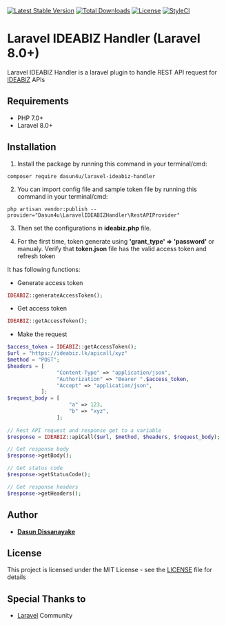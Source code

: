[![Latest Stable Version](https://poser.pugx.org/dasun4u/laravel-ideabiz-handler/v/stable)](https://packagist.org/packages/dasun4u/laravel-ideabiz-handler)
[![Total Downloads](https://poser.pugx.org/dasun4u/laravel-ideabiz-handler/downloads)](https://packagist.org/packages/dasun4u/laravel-ideabiz-handler)
[![License](https://poser.pugx.org/dasun4u/laravel-ideabiz-handler/license)](https://packagist.org/packages/dasun4u/laravel-ideabiz-handler)
[![StyleCI](https://github.styleci.io/repos/126970369/shield?branch=master)](https://github.styleci.io/repos/126970369)

# Laravel IDEABIZ Handler (Laravel 8.0+)
Laravel IDEABIZ Handler is a laravel plugin to handle REST API request for [IDEABIZ](http://www.ideamart.lk/ideaBiz.html) APIs 

## Requirements

* PHP 7.0+
* Laravel 8.0+

## Installation

1) Install the package by running this command in your terminal/cmd:
```
composer require dasun4u/laravel-ideabiz-handler
```

2) You can import config file and sample token file by running this command in your terminal/cmd:
```
php artisan vendor:publish --provider="Dasun4u\LaravelIDEABIZHandler\RestAPIProvider"
```

3) Then set the configurations in **ideabiz.php** file.

4) For the first time, token generate using **'grant_type' => 'password'** or manualy.
Verify that **token.json** file has the valid access token and refresh token

It has following functions:
* Generate access token
```php
IDEABIZ::generateAccessToken();
```

* Get access token
```php
IDEABIZ::getAccessToken();
````

* Make the request
```php
$access_token = IDEABIZ::getAccessToken();
$url = "https://ideabiz.lk/apicall/xyz"
$method = "POST";
$headers = [
                "Content-Type" => "application/json",
                "Authorization" => "Bearer ".$access_token,
                "Accept" => "application/json",
           ];
$request_body = [
                    "a" => 123,
                    "b" => "xyz",
                ];
 
// Rest API request and response get to a variable                
$response = IDEABIZ::apiCall($url, $method, $headers, $request_body);

// Get response body
$response->getBody();

// Get status code
$response->getStatusCode();

// Get response headers
$response->getHeaders();
```

## Author

* [**Dasun Dissanayake**](https://github.com/dasun4u)

## License

This project is licensed under the MIT License - see the [LICENSE](LICENSE) file for details

## Special Thanks to

* [Laravel](https://laravel.com) Community
